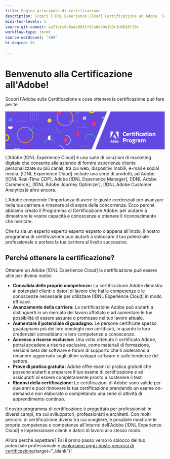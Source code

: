 ```yaml
---
title: Pagina principale di certificazione
description: Scopri [!DNL Experience Cloud] Certificazione ad Adobe. Scopri cosa ottenere certificato può fare per te.
mini-toc-levels: 1
source-git-commit: aa71bfc0c0a4a8831fd2a8d49e1b3c1d4616f19c
workflow-type: tm+mt
source-wordcount: '394'
ht-degree: 0%

---
```


# Benvenuto alla Certificazione all&#39;Adobe!

Scopri l&#39;Adobe sulla Certificazione e cosa ottenere la certificazione può fare per te.

![Banner](/help/certifications/assets/home_banner_narrow.png)

L&#39;Adobe [!DNL Experience Cloud] è una suite di soluzioni di marketing digitale che consente alle aziende di fornire esperienze cliente personalizzate su più canali, tra cui web, dispositivi mobili, e-mail e social media. [!DNL Experience Cloud] include una serie di prodotti, ad Adobe [!DNL Real-Time CDP], Adobe [!DNL Experience Manager], [!DNL Adobe Commerce], [!DNL Adobe Journey Optimizer], [!DNL Adobe Customer Analytics]e altro ancora.

L&#39;Adobe comprende l&#39;importanza di avere le giuste credenziali per avanzare nella tua carriera e rimanere al di sopra della concorrenza. Ecco perché abbiamo creato il Programma di Certificazione Adobe: per aiutarvi a dimostrare le vostre capacità e conoscenze e ottenere il riconoscimento che meritate.

Che tu sia un esperto esperto esperto esperto o appena all&#39;inizio, il nostro programma di certificazione può aiutarti a sbloccare il tuo potenziale professionale e portare la tua carriera al livello successivo.

## Perché ottenere la certificazione?

Ottenere un Adobe [!DNL Experience Cloud] la certificazione può essere utile per diversi motivi:

* **Convalida delle proprie competenze:** La certificazione Adobe dimostra ai potenziali clienti o datori di lavoro che hai le competenze e le conoscenze necessarie per utilizzare [!DNL Experience Cloud] in modo efficace.
* **Avanzamento della carriera:** La certificazione Adobe può aiutarti a distinguerti in un mercato del lavoro affollato e ad aumentare le tue possibilità di essere assunto o promosso nel tuo lavoro attuale.
* **Aumentare il potenziale di guadagno:** Le persone certificate spesso guadagnano più dei loro omologhi non certificati, in quanto le loro credenziali convalidano le loro competenze e conoscenze.
* **Accesso a risorse esclusive:** Una volta ottenuto il certificato Adobe, potrai accedere a risorse esclusive, come materiali di formazione, versioni beta del software e forum di supporto che ti aiuteranno a rimanere aggiornato sugli ultimi sviluppi software e sulle tendenze del settore.
* **Prove di pratica gratuita:** Adobe offre esami di pratica gratuiti che possono aiutarti a preparare il tuo esame di certificazione e ad assicurarti di essere completamente pronto a sostenere il test.
* **Rinnovi della certificazione:** Le certificazioni di Adobe sono valide per due anni e puoi rinnovare la tua certificazione prendendo un esame on-demand e non elaborato o completando una serie di attività di apprendimento continuo.

Il nostro programma di certificazione è progettato per professionisti in diversi campi, tra cui sviluppatori, professionisti e architetti. Con molti percorsi di certificazione diversi tra cui scegliere, è possibile mostrare le proprie competenze e competenze all&#39;interno dell&#39;Adobe [!DNL Experience Cloud] e impressionare clienti e datori di lavoro allo stesso modo.

Allora perché aspettare? Fai il primo passo verso lo sblocco del tuo potenziale professionale e [esploriamo oggi i nostri percorsi di certificazione](https://experienceleague.adobe.com/docs/certification/certification/getting-started.html?lang=en){target="_blank"}!
